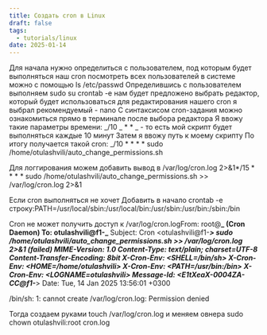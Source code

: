 ```yaml
---
title: Создать cron в Linux
draft: false
tags:
  - tutorials/linux
date: 2025-01-14
---
```


Для начала нужно определиться с пользователем, под которым будет выполняться наш cron
посмотреть всех пользователей в системе можно с помощью
ls /etc/passwd
Определившись с пользователем выполняем sudo su <user>
crontab -e
нам будет предложено выбрать редактор, который будет использоваться для редактирования нашего cron
я выбрал рекомендуемый - nano
С синтаксисом cron-задания можно ознакомиться прямо в терминале после выбора редактора
Я ввожу такие параметры времени:
_/10 _ \* \* _ - то есть мой скрипт будет выполняться каждые 10 минут
Затем я ввожу путь к моему скрипту
По итогу получается такой cron:
_/10 \* \* \* \* sudo /home/otulashvili/auto_change_permissions.sh

Для логгирования можем добавить вывод в /var/log/cron.log 2>&1*/15 * \* \* \* sudo /home/otulashvili/auto_change_permissions.sh >> /var/log/cron.log 2>&1

Если cron выполняться не хочет
Добавить в начало crontab -e строку:PATH=/usr/local/sbin:/usr/local/bin:/usr/sbin:/usr/bin:/sbin:/bin

Cron не может получить доступ к /var/log/cron.logFrom: root@**_ (Cron Daemon)
To: otulashvili@f1-_**
Subject: Cron <otulashvili@f1-***> sudo /home/otulashvili/auto_change_permissions.sh >> /var/log/cron.log 2>&1 (failed)
MIME-Version: 1.0
Content-Type: text/plain; charset=UTF-8
Content-Transfer-Encoding: 8bit
X-Cron-Env: <SHELL=/bin/sh>
X-Cron-Env: <HOME=/home/otulashvili>
X-Cron-Env: <PATH=/usr/bin:/bin>
X-Cron-Env: <LOGNAME=otulashvili>
Message-Id: <E1tXeaX-0004ZA-CC@f1-***>
Date: Tue, 14 Jan 2025 13:56:01 +0300

/bin/sh: 1: cannot create /var/log/cron.log: Permission denied

Тогда создаем руками touch /var/log/cron.log и меняем овнера sudo chown otulashvili:root cron.log
